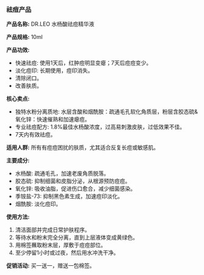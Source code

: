 ### 祛痘产品

**产品名称:** DR.LEO 水杨酸祛痘精华液

**产品规格:** 10ml

**产品功效:**
- 快速祛痘: 使用1天后，红肿痘明显变瘪；7天后痘痘变少。
- 淡化痘印: 长期使用，痘印消失。
- 清除闭口。
- 改善肤质。

**核心卖点:**
- 独特水粉分离质地: 水层含酸和烟酰胺：疏通毛孔软化角质层，粉层含胶态硫&氧化锌：快速催熟和加速瘪痘。
- 专业祛痘配方: 1.8%最佳水杨酸浓度，过高易刺激皮肤，过低效果不佳。
- 7天内有效祛痘。

**适用人群:** 所有有痘痘困扰的肤质，尤其适合反复长痘或敏感肌。

**主要成分:**
- 水杨酸: 疏通毛孔，加速老废角质脱落。
- 胶态硫: 抑制细菌和皮脂分泌，从根源预防痘痘。
- 氧化锌: 吸收油脂，促进伤口愈合，减少细菌感染。
- 季铵盐-73: 抑制黑色素生成，加速痘印淡化。
- 烟酰胺: 淡化痘印。

**使用方法:**
1. 清洁面部并完成日常护肤程序。
2. 等待水和粉末完全分离，直到上层液体变成黄绿色。
3. 用棉签蘸取粉末层，厚敷于痘痘部位。
4. 至少停留1小时或过夜，然后用水冲洗干净。

**促销活动:** 买一送一，赠送一包棉签。